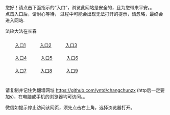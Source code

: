 您好！请点击下面指示的“入口”，浏览此网站是安全的，且为您带来平安。。 <br/>
点击入口后，请耐心等待， 过程中可能会出现无法打开的提示，请忽略，最终会进入网站. </br>

法轮大法在长春<br/>
<div style="padding:10px"><a style="margin:20px" target="_blank" href="https://d10szae2fw9sp5.cloudfront.net/2Qpsp?ygojvokn" id="ccLink1" rel="nofollow">入口1</a> <a target="_blank" style="margin:20px" href="https://d2jc7659wg7nuf.cloudfront.net/2Qpsp?sntmnapq" id="ccLink2" rel="nofollow">入口2</a> <a style="margin:20px" target="_blank" href="https://d3rdsg6r8qglm2.cloudfront.net/2Qpsp?myfvov" id="ccLink3" rel="nofollow">入口3</a></div>

<div style="padding:10px" ><a style="margin:20px" target="_blank" href="https://d10szae2fw9sp5.cloudfront.net/2Qpsp?ygojvokn" id="ccLink4" rel="nofollow">入口4</a> <a style="margin:20px" href="https://d2jc7659wg7nuf.cloudfront.net/2Qpsp?sntmnapq" target="_blank" id="ccLink5" rel="nofollow">入口5</a> <a style="margin:20px" href="https://d3rdsg6r8qglm2.cloudfront.net/2Qpsp?myfvov" target="_blank" id="ccLink6" rel="nofollow">入口6</a></div>

<div style="padding:10px"><a style="margin:20px" target="_blank" href="https://d10szae2fw9sp5.cloudfront.net/2Qpsp?ygojvokn" id="ccLink7" rel="nofollow">入口7</a> <a style="margin:20px" href="https://d2jc7659wg7nuf.cloudfront.net/2Qpsp?sntmnapq" target="_blank" id="ccLink8" rel="nofollow">入口8</a> <a style="margin:20px" target="_blank" href="https://d3rdsg6r8qglm2.cloudfront.net/2Qpsp?myfvov" id="ccLink9" rel="nofollow">入口9</a></div>

<br/>



请复制并记住免翻墙网址 https://github.com/yntd/changchunzx (http后一定要加s)，在电脑或手机的浏览器均可访问。。<br/>

微信如提示停止访问该网页，须先点击右上角，选择浏览器打开。
